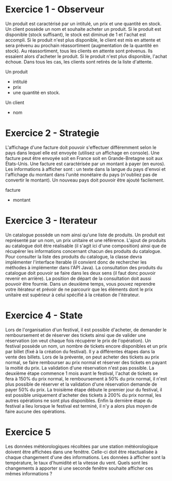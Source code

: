 # Exercice 1 - Observeur

Un produit est caractérisé par un intitulé, un prix et une quantité en stock. Un client possède un nom
et souhaite acheter un produit. Si le produit est disponible (stock suffisant), le stock est diminué de
1 et l'achat est accompli. Si le produit n'est plus disponible, le client est mis en attente et sera
prévenu au prochain réassortiment (augmentation de la quantité en stock). Au réassortiment, tous
les clients en attente sont prévenus. Ils essaient alors d'acheter le produit. Si le produit n'est plus
disponible, l'achat échoue. Dans tous les cas, les clients sont retirés de la liste d'attente.

Un produit
- intitulé
- prix
- une quantité en stock.

Un client
- nom

# Exercice 2 - Strategie

L'affichage d'une facture doit pouvoir s'effectuer différemment selon le pays dans lequel elle est
envoyée (utilisez un affichage en console). Une facture peut être envoyée soit en France soit en
Grande-Bretagne soit aux États-Unis. Une facture est caractérisée par un montant à payer (en
euros). Les informations à afficher sont : un texte dans la langue du pays d'envoi et l'affichage du
montant dans l'unité monétaire du pays (n'oubliez pas de convertir le montant). Un nouveau pays
doit pouvoir être ajouté facilement.

facture
- montant

# Exercice 3 - Iterateur

Un catalogue possède un nom ainsi qu'une liste de produits. Un produit est représenté par un nom,
un prix unitaire et une référence. L'ajout de produits au catalogue doit être réalisable (il s'agit ici
d'une composition) ainsi que de récupérer les informations concernant chacun des produits du
catalogue. Pour consulter la liste des produits du catalogue, la classe devra implémenter l'interface
Iterable<T> (il convient donc de rechercher les méthodes à implémenter dans l'API Java). La
consultation des produits du catalogue doit pouvoir se faire dans les deux sens (il faut donc pouvoir
revenir en arrière). La position de départ de la consultation doit aussi pouvoir être fournie.
Dans un deuxième temps, vous pouvez reprendre votre itérateur et prévoir de ne parcourir que les
éléments dont le prix unitaire est supérieur à celui spécifié à la création de l'itérateur.

# Exercice 4 - State

Lors de l'organisation d'un festival, il est possible d'acheter, de demander le remboursement et de
réserver des tickets ainsi que de valider une réservation (on veut chaque fois récupérer le prix de
l'opération). Un festival possède un nom, un nombre de tickets encore disponibles et un prix par
billet (fixé à la création du festival). Il y a différentes étapes dans la vente des billets. Lors de la
prévente, on peut acheter des tickets au prix normal, se faire rembourser au prix normal et réserver
des tickets en payant la moitié du prix. La validation d'une réservation n'est pas possible. La
deuxième étape commence 1 mois avant le festival, l'achat de tickets se fera à 150% du prix normal,
le remboursement à 50% du prix normal, il n'est plus possible de réserver et la validation d'une
réservation demande de payer 50% du prix. La troisième étape débute le premier jour du festival, il
est possible uniquement d'acheter des tickets à 200% du prix normal, les autres opérations ne sont
plus disponibles. Enfin la dernière étape du festival a lieu lorsque le festival est terminé, il n'y a
alors plus moyen de faire aucune des opérations.

# Exercice 5
Les données météorologiques récoltées par une station météorologique doivent être affichées dans
une fenêtre. Celle-ci doit être réactualisée à chaque changement d'une des informations. Les
données à afficher sont la température, le taux d'humidité et la vitesse du vent. Quels sont les
changements à apporter si une seconde fenêtre souhaite afficher ces mêmes informations ?